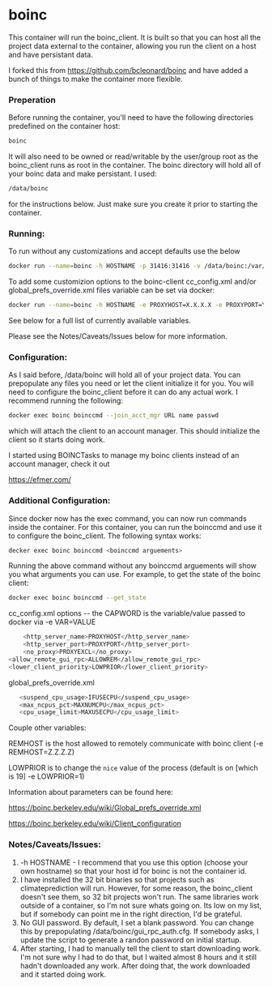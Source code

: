 # boinc

This container will run the boinc_client.  It is built so that you can host all the project data external to the container, allowing you run the client on a host and have persistant data.

I forked this from https://github.com/bcleonard/boinc and have added a bunch of things to make the container more flexible.

### Preperation
Before running the container, you'll need to have the following directories predefined on the container host:
```sh
boinc
```
It will also need to be owned or read/writable by the user/group root as the boinc_client runs as root in the container.  The boinc directory will hold all of your boinc data and make persistant.  I used:
```sh
/data/boinc
```
for the instructions below.  Just make sure you create it prior to starting the container.
### Running:
To run without any customizations and accept defaults use the below
```sh
docker run --name=boinc -h HOSTNAME -p 31416:31416 -v /data/boinc:/var/lib/boinc-client boinc 
```
To add some customizion options to the boinc-client cc_config.xml and/or global_prefs_override.xml files variable can be set via docker:
```sh
docker run --name=boinc -h HOSTNAME -e PROXYHOST=X.X.X.X -e PROXYPORT=YYYY -e PROXYEXCL=10.0.0.0/8 -e ALLOWREM=1 -e MAXNUMCPU=75.000000 -p 31416:31416 -v /data/boinc:/var/lib/boinc-client boinc
```
See below for a full list of currently available variables.

Please see the Notes/Caveats/Issues below for more information.
### Configuration:
As I said before, /data/boinc will hold all of your project data.  You can prepopulate any files you need or let the client initialize it for you.
You will need to configure the boinc_client before it can do any actual work.  I recommend running the following:
```sh
docker exec boinc boinccmd --join_acct_mgr URL name passwd
```
which will attach the client to an account manager.  This should initialize the client so it starts doing work.

I started using BOINCTasks to manage my boinc clients instead of an account manager, check it out

https://efmer.com/

### Additional Configuration:
Since docker now has the exec command, you can now run commands inside the container.  For this container, you can run the boinccmd and use it to configure the boinc_client.  The following syntax works:
```sh
decker exec boinc boinccmd <boinccmd arguements>
```
Running the above command without any boinccmd arguements will show you what arguments you can use.  For example, to get the state of the boinc client:
```sh
docker exec boinc boinccmd --get_state
```
cc_config.xml options -- the CAPWORD is the variable/value passed to docker via -e VAR=VALUE
```sh
    <http_server_name>PROXYHOST</http_server_name>
    <http_server_port>PROXYPORT</http_server_port>
    <no_proxy>PROXYEXCL</no_proxy>
<allow_remote_gui_rpc>ALLOWREM</allow_remote_gui_rpc>
<lower_client_priority>LOWPRIOR</lower_client_priority>
```
global_prefs_override.xml
```sh
   <suspend_cpu_usage>IFUSECPU</suspend_cpu_usage>
   <max_ncpus_pct>MAXNUMCPU</max_ncpus_pct>
   <cpu_usage_limit>MAXUSECPU</cpu_usage_limit>
```

Couple other variables:

REMHOST is the host allowed to remotely communicate with boinc client (-e REMHOST=Z.Z.Z.Z)

LOWPRIOR is to change the `nice` value of the process (default is on [which is 19] -e LOWPRIOR=1)


Information about parameters can be found here:

https://boinc.berkeley.edu/wiki/Global_prefs_override.xml

https://boinc.berkeley.edu/wiki/Client_configuration


### Notes/Caveats/Issues:
1.	-h HOSTNAME - I recommend that you use this option (choose your own hostname) so that your host id for boinc is not the container id.
2.	I have installed the 32 bit binaries so that projects such as climateprediction will run.  However, for some reason, the boinc_client doesn't see them, so 32 bit projects won't run.  The same libraries work outside of a container, so I'm not sure whats going on.  Its low on my list, but if somebody can point me in the right direction, I'd be grateful.
3.	No GUI password.  By default, I set a blank password.  You can change this by prepopulating /data/boinc/gui_rpc_auth.cfg.  If somebody asks, I update the script to generate a randon password on initial startup.
4.	After starting, I had to manually tell the client to start downloading work.  I'm not sure why I had to do that, but I waited almost 8 hours and it still hadn't downloaded any work.  After doing that, the work downloaded and it started doing work.
